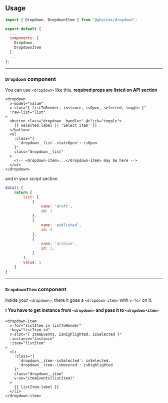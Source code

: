 ## Usage

```javascript
import { Dropdown, DropdownItem } from "@ghostax/dropdown";

export default {
  ...
  components: {
    Dropdown,
    DropdownItem
  }
  ...
};
```

---

### `Dropdown` component

You can use `<dropdown>` like this. **required props are listed on API section**

```markup
<dropdown
  v-model="value"
  v-slot="{ listToRender, instance, isOpen, selected, toggle }"
  :raw-list="list"
>
  <button class="dropdown__handler" @click="toggle">
    {{ selected.label || 'Select item' }}
  </button>
  <ul
    :class="{
      'dropdown__list--stateOpen': isOpen
    }"
    class="dropdown__list"
  >
    <!-- <dropdown-item>...</dropdown-item> may be here -->
  </ul>
</dropdown>
```

and in your script section

```javascript
data() {
    return {
        list: [
            {
                name: 'draft',
                id: 1
            },
            {
                name: 'published',
                id: 2
            },
            {
                name: 'archive',
                id: 3,
            }
        ],
        value: 1
    }
}
```

---

### `DropdownItem` component

Inside your `<dropdown>`, there it goes a `<dropdown-item>` with `v-for` on it.

❗ **You have to get instance from `<dropdown>` and pass it to `<dropdown-item>`**

```markup
<dropdown-item
  v-for="listItem in listToRender"
  :key="listItem.id"
  v-slot="{ itemEvents, isHighlighted, isSelected }"
  :instance="instance"
  :item="listItem"
>
  <li
    :class="{
      'dropdown__item--isSelected': isSelected,
      'dropdown__item--isHovered': isHighlighted
    }"
    class="dropdown__item"
    v-on="itemEvents(listItem)"
  >
    {{ listItem.label }}
  </li>
</dropdown-item>
```
